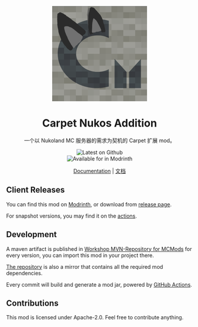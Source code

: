<div align="center">

<img width="256" alt="Carpet Nukos Logo" src="./src/main/resources/assets/carpet_nukos_addition/icon.png" />

# Carpet Nukos Addition

一个以 Nukoland MC 服务器的需求为契机的 Carpet 扩展 mod。

![Latest on Github](https://img.shields.io/github/v/release/suk-ws/carpet-nukos-addition?display_name=release&label=latest&color=#00fa9a) \
![Available for in Modrinth](https://img.shields.io/badge/dynamic/json?label=Available%20for&color=4bab62&query=version&url=https://api.blueish.dev/api/minecraft/version?id=carpet-nukos-addition)

[Documentation](./docs/index.md) | [文档](./docs/index.zh.md)

</div>

## Client Releases

You can find this mod on [Modrinth](https://modrinth.com/mod/carpet-nukos-addition),
or download from [release page](https://github.com/suk-ws/carpet-nukos-addition/releases).

For snapshot versions, you may find it on the [actions](https://github.com/suk-ws/carpet-nukos-addition/actions).

## Development

A maven artifact is published in [Workshop MVN-Repository for MCMods](https://mvn.sukazyo.cc/#/mc-mods/cc/sukazyo/carpet_nukos_addition)
for every version, you can import this mod in your project there.

[The repository](https://mvn.sukazyo.cc/#/mc-mods/) is also a mirror that
contains all the required mod dependencies.

Every commit will build and generate a mod jar, powered by [GitHub Actions](./.github).

## Contributions

This mod is licensed under Apache-2.0. Feel free to contribute anything.
